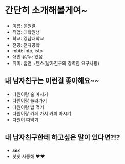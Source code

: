 # 간단히 소개해볼게여~
- 이름: 윤원열
- 직업: 대학원생
- 학교: 영남대학교
- 전공: 전자공학
- mbti: intp, istp
- 애인 유/무: 있음
- 취미: 흡연 +헬스(남자친구의 강력한 요구사항)

## 내 남자친구는 이런걸 좋아해요~~
- 다원이랑 술 마시기
- 다원이랑 놀러가기
- 다원이랑 밥 먹기
- 다원이랑 카페 가서 커피 마시기
- 다원이 따먹기

## 내 남자친구한테 하고싶은 말이 있다면?!?
- ***sex***
- 힛힛 사룽해 ❤️❤️